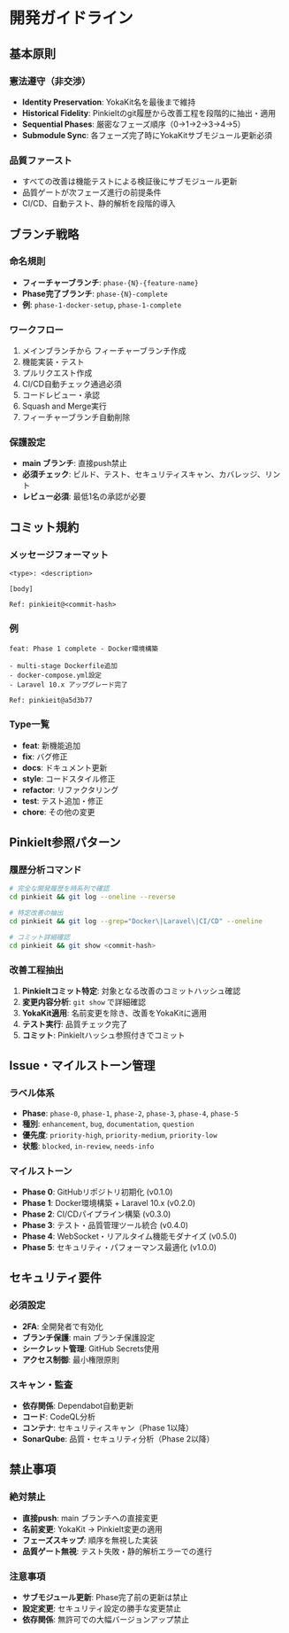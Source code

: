 # 開発ガイドライン

## 基本原則

### 憲法遵守（非交渉）
- **Identity Preservation**: YokaKit名を最後まで維持
- **Historical Fidelity**: PinkieItのgit履歴から改善工程を段階的に抽出・適用
- **Sequential Phases**: 厳密なフェーズ順序（0→1→2→3→4→5）
- **Submodule Sync**: 各フェーズ完了時にYokaKitサブモジュール更新必須

### 品質ファースト
- すべての改善は機能テストによる検証後にサブモジュール更新
- 品質ゲートが次フェーズ進行の前提条件
- CI/CD、自動テスト、静的解析を段階的導入

## ブランチ戦略

### 命名規則
- **フィーチャーブランチ**: `phase-{N}-{feature-name}`
- **Phase完了ブランチ**: `phase-{N}-complete`
- **例**: `phase-1-docker-setup`, `phase-1-complete`

### ワークフロー
1. メインブランチから フィーチャーブランチ作成
2. 機能実装・テスト
3. プルリクエスト作成
4. CI/CD自動チェック通過必須
5. コードレビュー・承認
6. Squash and Merge実行
7. フィーチャーブランチ自動削除

### 保護設定
- **main ブランチ**: 直接push禁止
- **必須チェック**: ビルド、テスト、セキュリティスキャン、カバレッジ、リント
- **レビュー必須**: 最低1名の承認が必要

## コミット規約

### メッセージフォーマット
```
<type>: <description>

[body]

Ref: pinkieit@<commit-hash>
```

### 例
```
feat: Phase 1 complete - Docker環境構築

- multi-stage Dockerfile追加
- docker-compose.yml設定
- Laravel 10.x アップグレード完了

Ref: pinkieit@a5d3b77
```

### Type一覧
- **feat**: 新機能追加
- **fix**: バグ修正
- **docs**: ドキュメント更新
- **style**: コードスタイル修正
- **refactor**: リファクタリング
- **test**: テスト追加・修正
- **chore**: その他の変更

## PinkieIt参照パターン

### 履歴分析コマンド
```bash
# 完全な開発履歴を時系列で確認
cd pinkieit && git log --oneline --reverse

# 特定改善の抽出
cd pinkieit && git log --grep="Docker\|Laravel\|CI/CD" --oneline

# コミット詳細確認
cd pinkieit && git show <commit-hash>
```

### 改善工程抽出
1. **PinkieItコミット特定**: 対象となる改善のコミットハッシュ確認
2. **変更内容分析**: `git show` で詳細確認
3. **YokaKit適用**: 名前変更を除き、改善をYokaKitに適用
4. **テスト実行**: 品質チェック完了
5. **コミット**: PinkieItハッシュ参照付きでコミット

## Issue・マイルストーン管理

### ラベル体系
- **Phase**: `phase-0`, `phase-1`, `phase-2`, `phase-3`, `phase-4`, `phase-5`
- **種別**: `enhancement`, `bug`, `documentation`, `question`
- **優先度**: `priority-high`, `priority-medium`, `priority-low`
- **状態**: `blocked`, `in-review`, `needs-info`

### マイルストーン
- **Phase 0**: GitHubリポジトリ初期化 (v0.1.0)
- **Phase 1**: Docker環境構築 + Laravel 10.x (v0.2.0)
- **Phase 2**: CI/CDパイプライン構築 (v0.3.0)
- **Phase 3**: テスト・品質管理ツール統合 (v0.4.0)
- **Phase 4**: WebSocket・リアルタイム機能モダナイズ (v0.5.0)
- **Phase 5**: セキュリティ・パフォーマンス最適化 (v1.0.0)

## セキュリティ要件

### 必須設定
- **2FA**: 全開発者で有効化
- **ブランチ保護**: main ブランチ保護設定
- **シークレット管理**: GitHub Secrets使用
- **アクセス制御**: 最小権限原則

### スキャン・監査
- **依存関係**: Dependabot自動更新
- **コード**: CodeQL分析
- **コンテナ**: セキュリティスキャン（Phase 1以降）
- **SonarQube**: 品質・セキュリティ分析（Phase 2以降）

## 禁止事項

### 絶対禁止
- **直接push**: main ブランチへの直接変更
- **名前変更**: YokaKit → PinkieIt変更の適用
- **フェーズスキップ**: 順序を無視した実装
- **品質ゲート無視**: テスト失敗・静的解析エラーでの進行

### 注意事項
- **サブモジュール更新**: Phase完了前の更新は禁止
- **設定変更**: セキュリティ設定の勝手な変更禁止
- **依存関係**: 無許可での大幅バージョンアップ禁止